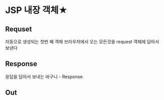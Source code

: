 # JSP 내장 객체★

## Requset

자동으로 생성되는 첫번 째 객체
브라우저에서 오는 모든것을 request 객체에 담아서 보낸다

## Response

응답을 담아서 보내는 바구니 - Response

## Out
